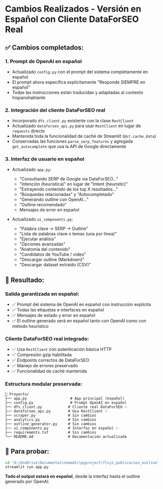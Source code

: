 # Cambios Realizados - Versión en Español con Cliente DataForSEO Real

## ✅ Cambios completados:

### 1. **Prompt de OpenAI en español**
- Actualizado `config.py` con el prompt del sistema completamente en español
- El prompt ahora especifica explícitamente "Responde SIEMPRE en español"
- Todas las instrucciones están traducidas y adaptadas al contexto hispanohablante

### 2. **Integración del cliente DataForSEO real**
- Incorporado `dfs_client.py` existente con la clase `RestClient`
- Actualizado `dataforseo_api.py` para usar `RestClient` en lugar de `requests` directo
- Mantenida toda la funcionalidad de caché de Streamlit (`@st.cache_data`)
- Conservadas las funciones `parse_serp_features` y agregada `get_autocomplete` que usa la API de Google directamente

### 3. **Interfaz de usuario en español**
- Actualizado `app.py`:
  - "Consultando SERP de Google via DataForSEO…"
  - "Intención (heurística)" en lugar de "Intent (heuristic)"
  - "Extrayendo contenido de los top X resultados…"
  - "Búsquedas relacionadas" y "Autocompletado"
  - "Generando outline con OpenAI…"
  - "Outline recomendado"
  - Mensajes de error en español

- Actualizado `ui_components.py`:
  - "Palabra clave → SERP → Outline"
  - "Lista de palabras clave o temas (una por línea)"
  - "Ejecutar análisis"
  - "Opciones avanzadas"
  - "Anatomía del contenido"
  - "Candidatos de YouTube / video"
  - "Descargar outline (Markdown)"
  - "Descargar dataset extraído (CSV)"

## 🎯 **Resultado:**

### **Salida garantizada en español:**
- ✅ Prompt del sistema de OpenAI en español con instrucción explícita
- ✅ Todas las etiquetas e interfaces en español
- ✅ Mensajes de estado y error en español
- ✅ El outline generado será en español tanto con OpenAI como con método heurístico

### **Cliente DataForSEO real integrado:**
- ✅ Usa `RestClient` con autenticación básica HTTP
- ✅ Compresión gzip habilitada
- ✅ Endpoints correctos de DataForSEO
- ✅ Manejo de errores preservado
- ✅ Funcionalidad de caché mantenida

### **Estructura modular preservada:**
```
📁 Proyecto/
├── app.py                    # App principal (español)
├── config.py                 # Prompt OpenAI en español
├── dfs_client.py            # Cliente real DataForSEO ✨
├── dataforseo_api.py        # Usa RestClient ✨
├── scraper.py               # Sin cambios
├── analytics.py             # Sin cambios  
├── outline_generator.py     # Sin cambios
├── ui_components.py         # Interfaz en español ✨
├── requirements.txt         # Sin cambios
└── README.md                # Documentación actualizada
```

## 🚀 **Para probar:**

```bash
cd "d:\OneDrive\Documentos\nomadic\pyproject\flujo_publicacion_outline"
streamlit run app.py
```

**Todo el output estará en español**, desde la interfaz hasta el outline generado por OpenAI.